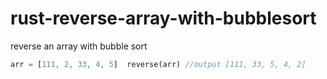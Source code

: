 # rust-reverse-array-with-bubblesort

reverse an array with bubble sort

```rust
arr = [111, 2, 33, 4, 5]  reverse(arr) //output [111, 33, 5, 4, 2]
```
